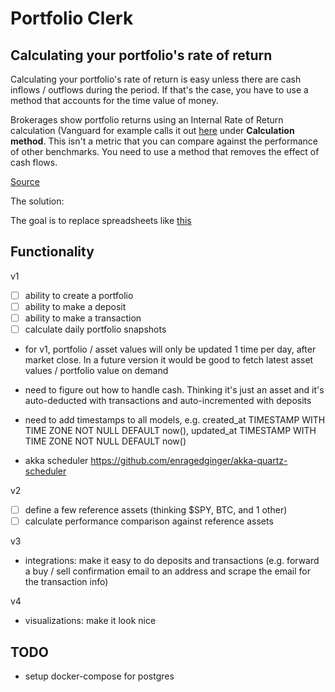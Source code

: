 # Portfolio Clerk

## Calculating your portfolio's rate of return 

Calculating your portfolio's rate of return is easy unless there are cash inflows / outflows during the period. If 
that's the case, you have to use a method that accounts for the time value of money.

Brokerages show portfolio returns using an Internal Rate of Return calculation (Vanguard for example calls it out
[here](https://personal.vanguard.com/us/content/MyPortfolio/performance/LMperfSummaryInfoContent.jsp) under __Calculation method__. This isn't a metric 
that you can compare against the performance of other benchmarks. You need to use a method that removes the effect 
of cash flows. 

[Source](https://www.retailinvestor.org/PortfolioReturnCalc.pdf)

The solution:

The goal is to replace spreadsheets like [this](https://docs.google.com/spreadsheets/d/13GF2Gzw_8LsAAUDosaONqqCxfBoNfEJY/edit#gid=1622810545)

## Functionality
v1
- [ ] ability to create a portfolio
- [ ] ability to make a deposit
- [ ] ability to make a transaction
- [ ] calculate daily portfolio snapshots

- for v1, portfolio / asset values will only be updated 1 time per day, after market close. In a future version it 
  would be good to fetch latest asset values / portfolio value on demand
- need to figure out how to handle cash. Thinking it's just an asset and it's auto-deducted with transactions and 
  auto-incremented with deposits
- need to add timestamps to all models, e.g.
  created_at TIMESTAMP WITH TIME ZONE NOT NULL DEFAULT now(),
  updated_at TIMESTAMP WITH TIME ZONE NOT NULL DEFAULT now()
  
- akka scheduler https://github.com/enragedginger/akka-quartz-scheduler
 
v2
- [ ] define a few reference assets (thinking $SPY, BTC, and 1 other)
- [ ] calculate performance comparison against reference assets

v3
- integrations: make it easy to do deposits and transactions (e.g. forward a buy / sell confirmation email to an 
  address and scrape the email for the transaction info)
  
v4 
- visualizations: make it look nice

## TODO

- setup docker-compose for postgres 
